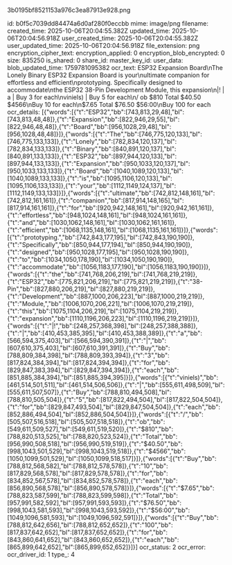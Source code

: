 3b0195bf8521153a976c3ea87913e928.png

id: b0f5c7039dd84474a6d0af280f0eccbb
mime: image/png
filename: 
created_time: 2025-10-06T20:04:55.382Z
updated_time: 2025-10-06T20:04:56.918Z
user_created_time: 2025-10-06T20:04:55.382Z
user_updated_time: 2025-10-06T20:04:56.918Z
file_extension: png
encryption_cipher_text: 
encryption_applied: 0
encryption_blob_encrypted: 0
size: 835250
is_shared: 0
share_id: 
master_key_id: 
user_data: 
blob_updated_time: 1759781095382
ocr_text: ESP32 Expansion Board\nThe Lonely Binary ESP32 Expansion Board is your\nultimate companion for effortless and efficient\nprototyping. Specifically designed to accommodate\nthe ESP32 38-Pin Development Module, this expansion\n|! | a | Buy 3 for each\nviniels) | Buy 5 for each\n/ ob $810 Total $40.50 $4566\nBuy 10 for each\n$7.65 Total $76.50 $56:00\nBuy 100 for each
ocr_details: [{"words":[{"t":"ESP32","bb":[743,813,29,48],"bl":[743,813,48,48]},{"t":"Expansion","bb":[822,946,29,55],"bl":[822,946,48,48]},{"t":"Board","bb":[956,1028,29,48],"bl":[956,1028,48,48]}]},{"words":[{"t":"The","bb":[746,775,120,133],"bl":[746,775,133,133]},{"t":"Lonely","bb":[782,834,120,137],"bl":[782,834,133,133]},{"t":"Binary","bb":[840,891,120,137],"bl":[840,891,133,133]},{"t":"ESP32","bb":[897,944,120,133],"bl":[897,944,133,133]},{"t":"Expansion","bb":[950,1033,120,137],"bl":[950,1033,133,133]},{"t":"Board","bb":[1040,1089,120,133],"bl":[1040,1089,133,133]},{"t":"is","bb":[1095,1106,120,133],"bl":[1095,1106,133,133]},{"t":"your","bb":[1112,1149,124,137],"bl":[1112,1149,133,133]}]},{"words":[{"t":"ultimate","bb":[742,812,148,161],"bl":[742,812,161,161]},{"t":"companion","bb":[817,914,148,165],"bl":[817,914,161,161]},{"t":"for","bb":[920,942,148,161],"bl":[920,942,161,161]},{"t":"effortless","bb":[948,1024,148,161],"bl":[948,1024,161,161]},{"t":"and","bb":[1030,1062,148,161],"bl":[1030,1062,161,161]},{"t":"efficient","bb":[1068,1135,148,161],"bl":[1068,1135,161,161]}]},{"words":[{"t":"prototyping.","bb":[742,843,177,195],"bl":[742,843,190,190]},{"t":"Specifically","bb":[850,944,177,194],"bl":[850,944,190,190]},{"t":"designed","bb":[950,1028,177,195],"bl":[950,1028,190,190]},{"t":"to","bb":[1034,1050,178,190],"bl":[1034,1050,190,190]},{"t":"accommodate","bb":[1056,1183,177,190],"bl":[1056,1183,190,190]}]},{"words":[{"t":"the","bb":[741,768,206,219],"bl":[741,768,219,219]},{"t":"ESP32","bb":[775,821,206,219],"bl":[775,821,219,219]},{"t":"38-Pin","bb":[827,880,206,219],"bl":[827,880,219,219]},{"t":"Development","bb":[887,1000,206,223],"bl":[887,1000,219,219]},{"t":"Module,","bb":[1006,1070,206,221],"bl":[1006,1070,219,219]},{"t":"this","bb":[1075,1104,206,219],"bl":[1075,1104,219,219]},{"t":"expansion","bb":[1110,1196,206,223],"bl":[1110,1196,219,219]}]},{"words":[{"t":"|!","bb":[248,257,368,398],"bl":[248,257,388,388]},{"t":"|","bb":[410,453,385,395],"bl":[410,453,388,389]},{"t":"a","bb":[566,594,375,403],"bl":[566,594,390,391]},{"t":"|","bb":[607,610,375,403],"bl":[607,610,391,391]},{"t":"Buy","bb":[788,809,384,398],"bl":[788,809,393,394]},{"t":"3","bb":[817,824,384,394],"bl":[817,824,394,394]},{"t":"for","bb":[829,847,383,394],"bl":[829,847,394,394]},{"t":"each","bb":[851,885,384,394],"bl":[851,885,394,395]}]},{"words":[{"t":"viniels)","bb":[461,514,501,511],"bl":[461,514,506,506]},{"t":"|","bb":[555,611,498,509],"bl":[555,611,507,507]},{"t":"Buy","bb":[788,810,494,508],"bl":[788,810,505,504]},{"t":"5","bb":[817,822,494,504],"bl":[817,822,504,504]},{"t":"for","bb":[829,847,493,504],"bl":[829,847,504,504]},{"t":"each","bb":[852,886,494,504],"bl":[852,886,504,504]}]},{"words":[{"t":"/","bb":[505,507,516,518],"bl":[505,507,518,518]},{"t":"ob","bb":[549,611,509,527],"bl":[549,611,519,520]},{"t":"$810","bb":[788,820,513,525],"bl":[788,820,523,524]},{"t":"Total","bb":[956,990,508,518],"bl":[956,990,519,519]},{"t":"$40.50","bb":[998,1043,501,529],"bl":[998,1043,519,518]},{"t":"$4566","bb":[1050,1099,501,529],"bl":[1050,1099,518,517]}]},{"words":[{"t":"Buy","bb":[788,812,568,582],"bl":[788,812,578,578]},{"t":"10","bb":[817,829,568,578],"bl":[817,829,578,578]},{"t":"for","bb":[834,852,567,578],"bl":[834,852,578,578]},{"t":"each","bb":[856,890,568,578],"bl":[856,890,578,578]}]},{"words":[{"t":"$7.65","bb":[788,823,587,599],"bl":[788,823,599,598]},{"t":"Total","bb":[957,991,582,592],"bl":[957,991,593,593]},{"t":"$76.50","bb":[998,1043,581,593],"bl":[998,1043,593,592]},{"t":"$56:00","bb":[1049,1096,581,593],"bl":[1049,1096,592,591]}]},{"words":[{"t":"Buy","bb":[788,812,642,656],"bl":[788,812,652,652]},{"t":"100","bb":[817,837,642,652],"bl":[817,837,652,652]},{"t":"for","bb":[843,860,641,652],"bl":[843,860,652,652]},{"t":"each","bb":[865,899,642,652],"bl":[865,899,652,652]}]}]
ocr_status: 2
ocr_error: 
ocr_driver_id: 1
type_: 4